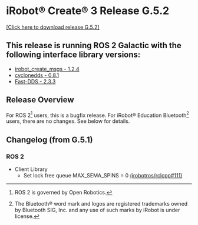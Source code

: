 # iRobot® Create® 3 Release G.5.2
[[Click here to download release G.5.2]](https://edu.irobot.com/create3/firmware/G.5.2)

## This release is running ROS 2 Galactic with the following interface library versions:

- [irobot_create_msgs - 1.2.4](https://github.com/iRobotEducation/irobot_create_msgs/tree/1.2.4)
- [cyclonedds - 0.8.1](https://github.com/eclipse-cyclonedds/cyclonedds/tree/0.8.1)
- [Fast-DDS - 2.3.3](https://github.com/eProsima/Fast-DDS/tree/2.3.3)

## Release Overview
For ROS 2[^1] users, this is a bugfix release.
For iRobot® Education Bluetooth[^2] users, there are no changes.
See below for details.

## Changelog (from G.5.1)
### ROS 2
* Client Library
    * Set lock free queue MAX_SEMA_SPINS = 0 [(irobotros/rclcpp#111)](https://github.com/irobot-ros/rclcpp/pull/111)

[^1]: ROS 2 is governed by Open Robotics.
[^2]: The Bluetooth® word mark and logos are registered trademarks owned by Bluetooth SIG, Inc. and any use of such marks by iRobot is under license.
[^3]: All other trademarks mentioned are the property of their respective owners.
